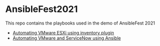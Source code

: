 # AnsibleFest2021

This repo contains the playbooks used in the demo of AnsibleFest 2021

* [Automating VMware ESXi using inventory plugin](./1701)
* [Automating VMware and ServiceNow using Ansible](./1703)
